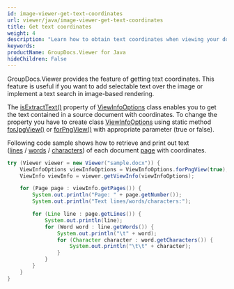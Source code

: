 ```yaml
---
id: image-viewer-get-text-coordinates
url: viewer/java/image-viewer-get-text-coordinates
title: Get text coordinates
weight: 4
description: "Learn how to obtain text coordinates when viewing your documents with Image Viewer by GroupDocs and place text over rendered document page image."
keywords: 
productName: GroupDocs.Viewer for Java
hideChildren: False
---
```

GroupDocs.Viewer provides the feature of getting text coordinates. This feature is useful if you want to add selectable text over the image or implement a text search in image-based rendering.

The [isExtractText()](https://apireference.groupdocs.com/viewer/java/com.groupdocs.viewer.options/ViewInfoOptions#isExtractText()) property of [ViewInfoOptions](https://apireference.groupdocs.com/viewer/java/com.groupdocs.viewer.options/ViewInfoOptions) class enables you to get the text contained in a source document with coordinates. To change the property you have to create class [ViewInfoOptions](https://apireference.groupdocs.com/viewer/java/com.groupdocs.viewer.options/ViewInfoOptions) using static method [forJpgView()](https://apireference.groupdocs.com/viewer/java/com.groupdocs.viewer.options/ViewInfoOptions#forJpgView(boolean)) or [forPngView()](https://apireference.groupdocs.com/viewer/java/com.groupdocs.viewer.options/ViewInfoOptions#forPngView(boolean)) with appropriate parameter (true or false).

Following code sample shows how to retrieve and print out text ([lines](https://apireference.groupdocs.com/viewer/java/com.groupdocs.viewer.results/Page#getLines()) / [words](https://apireference.groupdocs.com/viewer/java/com.groupdocs.viewer.results/Line#getWords()) / [characters](https://apireference.groupdocs.com/viewer/java/com.groupdocs.viewer.results/Word#getCharacters())) of each document [page](https://apireference.groupdocs.com/viewer/java/com.groupdocs.viewer.results/Page) with coordinates.

```java
try (Viewer viewer = new Viewer("sample.docx")) {
    ViewInfoOptions viewInfoOptions = ViewInfoOptions.forPngView(true);
    ViewInfo viewInfo = viewer.getViewInfo(viewInfoOptions);

    for (Page page : viewInfo.getPages()) {
        System.out.println("Page: " + page.getNumber());
        System.out.println("Text lines/words/characters:");

        for (Line line : page.getLines()) {
            System.out.println(line);
            for (Word word : line.getWords()) {
                System.out.println("\t" + word);
                for (Character character : word.getCharacters()) {
                    System.out.println("\t\t" + character);
                }
            }
        }
    }
}
```

